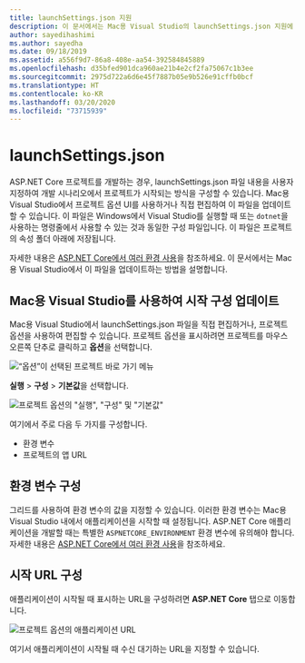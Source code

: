 ```yaml
---
title: launchSettings.json 지원
description: 이 문서에서는 Mac용 Visual Studio의 launchSettings.json 지원에 대해 설명합니다.
author: sayedihashimi
ms.author: sayedha
ms.date: 09/18/2019
ms.assetid: a556f9d7-86a8-408e-aa54-392584845889
ms.openlocfilehash: d35bfed901dca960ae21b4e2cf2fa75067c1b3ee
ms.sourcegitcommit: 2975d722a6d6e45f7887b05e9b526e91cffb0bcf
ms.translationtype: HT
ms.contentlocale: ko-KR
ms.lasthandoff: 03/20/2020
ms.locfileid: "73715939"
---
```

# <a name="launchsettingsjson"></a>launchSettings.json

ASP.NET Core 프로젝트를 개발하는 경우, launchSettings.json 파일 내용을 사용자 지정하여 개발 시나리오에서 프로젝트가 시작되는 방식을 구성할 수 있습니다. Mac용 Visual Studio에서 프로젝트 옵션 UI를 사용하거나 직접 편집하여 이 파일을 업데이트할 수 있습니다. 이 파일은 Windows에서 Visual Studio를 실행할 때 또는 `dotnet`을 사용하는 명령줄에서 사용할 수 있는 것과 동일한 구성 파일입니다. 이 파일은 프로젝트의 속성 폴더 아래에 저장됩니다.

자세한 내용은 [ASP.NET Core에서 여러 환경 사용](/aspnet/core/fundamentals/environments)을 참조하세요. 이 문서에서는 Mac용 Visual Studio에서 이 파일을 업데이트하는 방법을 설명합니다.

## <a name="update-the-start-configuration-by-using-visual-studio-for-mac"></a>Mac용 Visual Studio를 사용하여 시작 구성 업데이트

Mac용 Visual Studio에서 launchSettings.json 파일을 직접 편집하거나, 프로젝트 옵션을 사용하여 편집할 수 있습니다. 프로젝트 옵션을 표시하려면 프로젝트를 마우스 오른쪽 단추로 클릭하고 **옵션**을 선택합니다.

![“옵션”이 선택된 프로젝트 바로 가기 메뉴](media/vsmac-ctx-proj-options.png)

**실행** > **구성** > **기본값**을 선택합니다.

![프로젝트 옵션의 "실행", "구성" 및 "기본값"](media/vsmac-run-config-default.png)

여기에서 주로 다음 두 가지를 구성합니다.

 - 환경 변수
 - 프로젝트의 앱 URL

## <a name="configure-environment-variables"></a>환경 변수 구성

그리드를 사용하여 환경 변수의 값을 지정할 수 있습니다. 이러한 환경 변수는 Mac용 Visual Studio 내에서 애플리케이션을 시작할 때 설정됩니다. ASP.NET Core 애플리케이션을 개발할 때는 특별한 `ASPNETCORE_ENVIRONMENT` 환경 변수에 유의해야 합니다. 자세한 내용은 [ASP.NET Core에서 여러 환경 사용](/aspnet/core/fundamentals/environments)을 참조하세요.


## <a name="configure-the-start-url"></a>시작 URL 구성

애플리케이션이 시작될 때 표시하는 URL을 구성하려면 **ASP.NET Core** 탭으로 이동합니다.

![프로젝트 옵션의 애플리케이션 URL](media/vsmac-run-config-default-aspnetcore.png)

여기서 애플리케이션이 시작될 때 수신 대기하는 URL을 지정할 수 있습니다.
